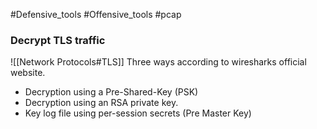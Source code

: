 #Defensive_tools #Offensive_tools #pcap
### Decrypt TLS traffic
![[Network Protocols#TLS]]
Three ways according to wiresharks official website.
- Decryption using a Pre-Shared-Key (PSK)
- Decryption using an RSA private key.
- Key log file using per-session secrets (Pre Master Key)
